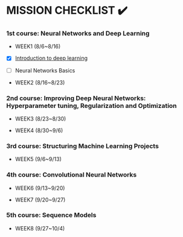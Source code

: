 # MISSION CHECKLIST :heavy_check_mark:

### 1st course: Neural Networks and Deep Learning
- WEEK1 (8/6~8/16) 

 - [x]  [Introduction to deep learning](https://github.com/yelim421/2021-google-ml-bootcamp/blob/7564bc6cd6593e2761953f840d9813f7b87a3863/coursera/01Neural%20Networks%20and%20Deep%20Learning(week1)/Readme.md)
 
    
 - [ ] Neural Networks Basics

- WEEK2 (8/16~8/23)

### 2nd course: Improving Deep Neural Networks: Hyperparameter tuning, Regularization and Optimization
- WEEK3 (8/23~8/30)

- WEEK4 (8/30~9/6)

### 3rd course: Structuring Machine Learning Projects
- WEEK5 (9/6~9/13)

### 4th course: Convolutional Neural Networks
- WEEK6 (9/13~9/20)

- WEEK7 (9/20~9/27)

### 5th course: Sequence Models

- WEEK8 (9/27~10/4)
